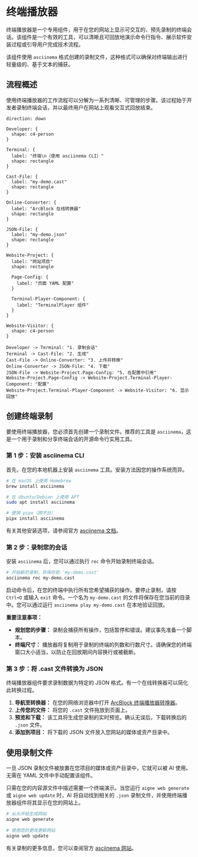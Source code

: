 # 终端播放器

终端播放器是一个专用组件，用于在您的网站上显示可交互的、预先录制的终端会话。该组件是一个有效的工具，可以清晰且可回放地演示命令行指令、展示软件安装过程或引导用户完成技术流程。

该组件使用 `asciinema` 格式创建的录制文件，这种格式可以确保对终端输出进行轻量级的、基于文本的捕获。

## 流程概述

使用终端播放器的工作流程可以分解为一系列清晰、可管理的步骤。该过程始于开发者录制终端会话，并以最终用户在网站上观看交互式回放结束。

```d2
direction: down

Developer: {
  shape: c4-person
}

Terminal: {
  label: "终端\n（使用 asciinema CLI）"
  shape: rectangle
}

Cast-File: {
  label: "my-demo.cast"
  shape: rectangle
}

Online-Converter: {
  label: "ArcBlock 在线转换器"
  shape: rectangle
}

JSON-File: {
  label: "my-demo.json"
  shape: rectangle
}

Website-Project: {
  label: "网站项目"
  shape: rectangle

  Page-Config: {
    label: "页面 YAML 配置"
  }

  Terminal-Player-Component: {
    label: "TerminalPlayer 组件"
  }
}

Website-Visitor: {
  shape: c4-person
}

Developer -> Terminal: "1. 录制会话"
Terminal -> Cast-File: "2. 生成"
Cast-File -> Online-Converter: "3. 上传并转换"
Online-Converter -> JSON-File: "4. 下载"
JSON-File -> Website-Project.Page-Config: "5. 在配置中引用"
Website-Project.Page-Config -> Website-Project.Terminal-Player-Component: "配置"
Website-Project.Terminal-Player-Component -> Website-Visitor: "6. 显示回放"
```

## 创建终端录制

要使用终端播放器，您必须首先创建一个录制文件。推荐的工具是 `asciinema`，这是一个用于录制和分享终端会话的开源命令行实用工具。

### 第 1 步：安装 asciinema CLI

首先，在您的本地机器上安装 `asciinema` 工具。安装方法因您的操作系统而异。

```bash 安装 icon=lucide:download
# 在 macOS 上使用 Homebrew
brew install asciinema

# 在 Ubuntu/Debian 上使用 APT
sudo apt install asciinema

# 使用 pipx（跨平台）
pipx install asciinema
```

有关其他安装选项，请参阅官方 [asciinema 文档](https://docs.asciinema.org/)。

### 第 2 步：录制您的会话

安装 `asciinema` 后，您可以通过执行 `rec` 命令开始录制终端会话。

```bash 录制命令 icon=lucide:radio-tower
# 开始新的录制，将保存到 'my-demo.cast'
asciinema rec my-demo.cast
```

启动命令后，在您的终端中执行所有您希望捕获的操作。要停止录制，请按 `Ctrl+D` 或输入 `exit` 命令。一个名为 `my-demo.cast` 的文件将保存在您当前的目录中。您可以通过运行 `asciinema play my-demo.cast` 在本地验证回放。

**重要注意事项：**
*   **规划您的步骤：** 录制会捕获所有操作，包括暂停和错误。建议事先准备一个脚本。
*   **终端尺寸：** 播放器将复制用于录制的终端的列数和行数尺寸。请确保您的终端窗口大小适当，以防止在回放期间内容换行或被截断。

### 第 3 步：将 .cast 文件转换为 JSON

终端播放器组件要求录制数据为特定的 JSON 格式。有一个在线转换器可以简化此转换过程。

1.  **导航至转换器：** 在您的网络浏览器中打开 [ArcBlock 终端播放器转换器](https://arcblock.github.io/ux/?path=/story/data-display-terminal-player--recording-guide)。
2.  **上传您的文件：** 将您的 `.cast` 文件拖放到页面上。
3.  **预览和下载：** 该工具将生成您录制的实时预览。确认无误后，下载转换后的 `.json` 文件。
4.  **添加到项目：** 将下载的 JSON 文件放入您网站的媒体或资产目录中。
 
## 使用录制文件
 
一旦 JSON 录制文件被放置在您项目的媒体或资产目录中，它就可以被 AI 使用。无需在 YAML 文件中手动配置该组件。
 
只需在您的内容源文件中描述需要一个终端演示。当您运行 `aigne web generate` 或 `aigne web update` 时，AI 将自动找到相关的 `.json` 录制文件，并使用终端播放器组件将其显示在您的网站上。
 
```bash AIGNE CLI 命令 icon=lucide:terminal
# 从头开始生成网站
aigne web generate
 
# 使用您的更改更新网站
aigne web update
```
 
有关录制的更多信息，您可以查阅官方 [asciinema 网站](https://asciinema.org/)。